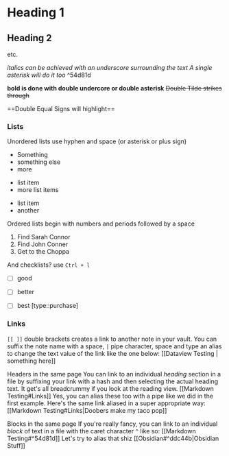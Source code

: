 # Heading 1
## Heading 2
etc.

_italics can be achieved with an underscore surrounding the text_
*A single asterisk will do it too* ^54d81d

__bold is done with double undercore or double asterisk__
~~Double Tilde strikes through~~

==Double Equal Signs will highlight==

### Lists
Unordered lists use hyphen and space (or asterisk or plus sign)
- Something
- something else
- more
+ list item
+ more list items
* list item
* another

Ordered lists begin with numbers and periods followed by a space
1. Find Sarah Connor
2. Find John Conner
3. Get to the Choppa

And checklists?  use `Ctrl + l`
- [ ] good
- [ ] better
- [ ] best [type::purchase]


### Links
`[[ ]]` double brackets creates a link to another note in your vault.  You can suffix the note name with a space, `|` pipe character, space and type an alias to change the text value of the link like the one below:
[[Dataview Testing | something here]]

Headers in the same page
You can link to an individual _heading_ section in a file by suffixing your link with a hash and then selecting the actual heading text.  It get's all breadcrummy if you look at the reading view.
[[Markdown Testing#Links]] 
Yes, you can alias these too with a pipe like we did in the first example.
Here's the same link aliased in a super appropriate way:
[[Markdown Testing#Links|Doobers make my taco pop]]

Blocks in the same page
If you're really fancy, you can link to an individual _block_ of text in a file with the caret character `^` like so:
[[Markdown Testing#^54d81d]]
Let's try to alias that shiz
[[Obsidian#^ddc44b|Obsidian Stuff]]
